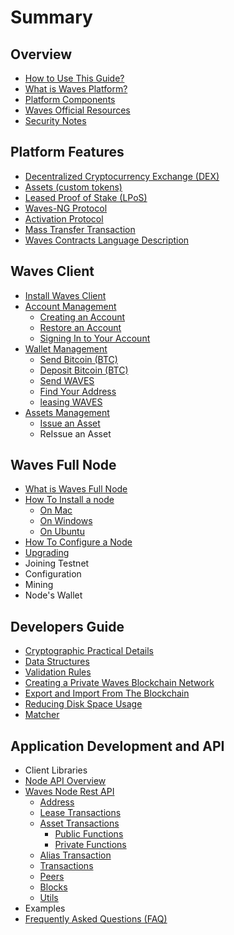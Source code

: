 # Summary

## Overview

* [How to Use This Guide?](how-to-use-this-guide.md)
* [What is Waves Platform?](README.md)
* [Platform Components](platform-components.md)
* [Waves Official Resources ](waves-official-resources.md)
* [Security Notes](security-notes.md)

## Platform Features

* [Decentralized Cryptocurrency Exchange \(DEX\)](decentralized-cryptocurrency-exchange-dex.md)
* [Assets \(custom tokens\)](assets-custom-tokens.md)
* [Leased Proof of Stake \(LPoS\)](leased-proof-of-stake-lpos.md)
* [Waves-NG Protocol](waves-ng-protocol.md)
* [Activation Protocol](activation-protocol.md)
* [Mass Transfer Transaction](mass-transfer-transaction.md)
* [Waves Contracts Language Description](waves-contracts-language-description.md)

## Waves Client

* [Install Waves Client](waves-client/install-waves-client.md)
* [Account Management](waves-client/account-management.md)
  * [Creating an Account](waves-client/account-management/creating-an-account.md)
  * [Restore an Account](waves-client/account-management/restore-an-account.md)
  * [Signing In to Your Account](waves-client/account-management/signing-in-to-your-account.md)
* [Wallet Management](waves-client/wallet-management.md)
  * [Send Bitcoin \(BTC\)](waves-client/send-bitcoin-btc.md)
  * [Deposit Bitcoin \(BTC\)](waves-client/deposit-bitcoin-btc.md)
  * [Send WAVES](waves-client/send-waves.md)
  * [Find Your Address](waves-client/find-your-address.md)
  * [leasing WAVES](waves-client/leasing-waves.md)
* [Assets Management](waves-client/assets-management.md)
  * [Issue an Asset](waves-client/assets-management/issue-an-asset.md)
  * ReIssue an Asset

## Waves Full Node

* [What is Waves Full Node ](waves-full-node/what-is-a-full-node.md)
* [How To Install a node](guidelines/how-to-install-a-node.md)
  * [On Mac](guidelines/how-to-install-a-node/on-mac.md)
  * [On Windows](guidelines/how-to-install-a-node/on-windows.md)
  * [On Ubuntu](guidelines/how-to-install-a-node/on-ubuntu.md)
* [How To Configure a Node](guidelines/how-to-configure-a-node.md)
* [Upgrading](waves-full-node/upgrading.md)
* Joining Testnet
* Configuration
* Mining
* Node's Wallet

## Developers Guide

* [Cryptographic Practical Details](guidelines/cryptographic-practical-details.md)
* [Data Structures](guidelines/data-structures.md)
* [Validation Rules](guidelines/validation-rules.md)
* [Creating a Private Waves Blockchain Network](guidelines/creating-a-private-waves-blockchain-network.md)
* [Export and Import From The Blockchain](guidelines/export-and-import-from-the-blockchain.md)
* [Reducing Disk Space Usage](guidelines/reducing-disk-space-usage.md)
* [Matcher](guidelines/matcher.md)

## Application Development and API

* Client Libraries
* [Node API Overview](waves-node-rest-api/node-api-overview.md)
* [Waves Node Rest API](waves-node-rest-api/waves-node-rest-api.md)
  * [Address](waves-node-rest-api/address.md)
  * [Lease Transactions](waves-node-rest-api/lease-transactions.md)
  * [Asset Transactions](waves-node-rest-api/asset-transactions.md)
    * [Public Functions](waves-node-rest-api/asset-transactions/public-functions.md)
    * [Private Functions](waves-node-rest-api/asset-transactions/private-functions.md)
  * [Alias Transaction](waves-node-rest-api/alias-transaction.md)
  * [Transactions](waves-node-rest-api/transactions.md)
  * [Peers](waves-node-rest-api/peers.md)
  * [Blocks](waves-node-rest-api/blocks.md)
  * [Utils](waves-node-rest-api/utils.md)
* Examples
* [Frequently Asked Questions \(FAQ\)](application-development-and-api/frequently-asked-questions-faq.md)

